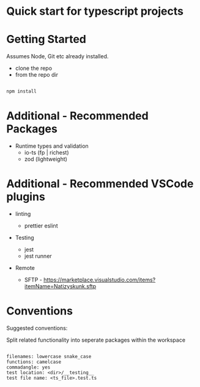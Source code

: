 # Quick start for typescript projects


# Getting Started
Assumes Node, Git etc already installed. 

- clone the repo
- from the repo dir

``` bash

npm install

```

# Additional - Recommended Packages

- Runtime types and validation
    - io-ts (fp | richest)
    - zod (lightweight)



# Additional - Recommended VSCode plugins

- linting
    - prettier eslint

- Testing
    - jest
    - jest runner

- Remote 
    - SFTP - https://marketplace.visualstudio.com/items?itemName=Natizyskunk.sftp


# Conventions

Suggested conventions:

Split related functionality into seperate packages within the workspace

```

filenames: lowercase snake_case
functions: camelcase
commadangle: yes
test location: <dir>/__testing__
test file name: <ts_file>.test.ts

```